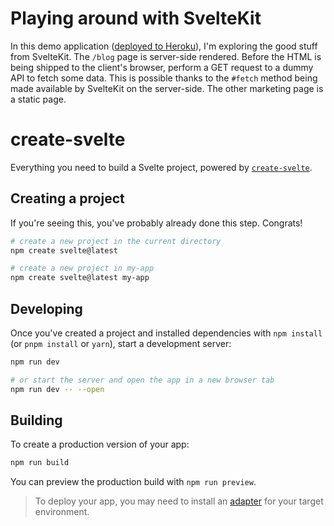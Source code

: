 # Playing around with SvelteKit

In this demo application ([deployed to Heroku](https://bbrassart-svelte-examplify.herokuapp.com/)), I'm exploring the good stuff from SvelteKit. The `/blog` page is server-side rendered. 
Before the HTML is being shipped to the client's browser, perform a GET request to a dummy API to fetch some data. This is possible thanks to the `#fetch` method being made available by SvelteKit on the server-side.
The other marketing page is a static page.


# create-svelte

Everything you need to build a Svelte project, powered by [`create-svelte`](https://github.com/sveltejs/kit/tree/master/packages/create-svelte).

## Creating a project

If you're seeing this, you've probably already done this step. Congrats!

```bash
# create a new project in the current directory
npm create svelte@latest

# create a new project in my-app
npm create svelte@latest my-app
```

## Developing

Once you've created a project and installed dependencies with `npm install` (or `pnpm install` or `yarn`), start a development server:

```bash
npm run dev

# or start the server and open the app in a new browser tab
npm run dev -- --open
```

## Building

To create a production version of your app:

```bash
npm run build
```

You can preview the production build with `npm run preview`.

> To deploy your app, you may need to install an [adapter](https://kit.svelte.dev/docs/adapters) for your target environment.
